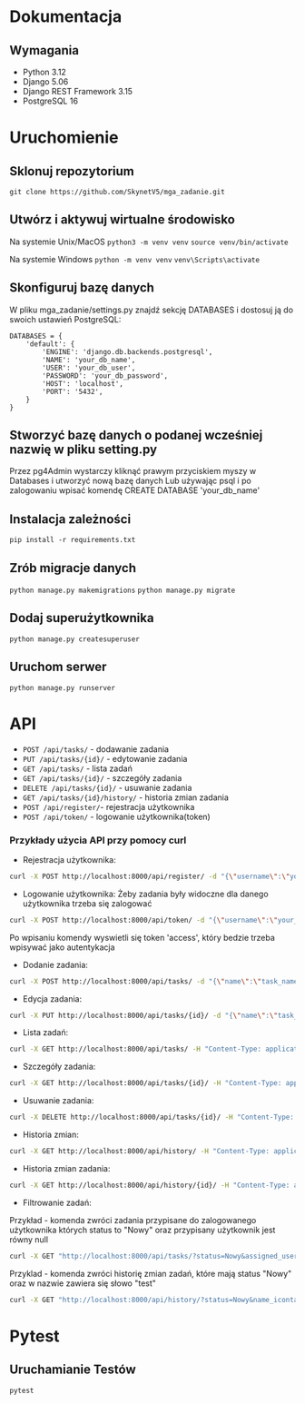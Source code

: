 # Dokumentacja

## Wymagania

- Python 3.12 
- Django 5.06
- Django REST Framework 3.15
- PostgreSQL 16


# Uruchomienie

## Sklonuj repozytorium

```git clone https://github.com/SkynetV5/mga_zadanie.git```

## Utwórz i aktywuj wirtualne środowisko

Na systemie Unix/MacOS
```python3 -m venv venv```
```source venv/bin/activate```

Na systemie Windows
```python -m venv venv```
```venv\Scripts\activate```

## Skonfiguruj bazę danych

W pliku mga_zadanie/settings.py znajdź sekcję DATABASES i dostosuj ją do swoich ustawień PostgreSQL:

```
DATABASES = {
    'default': {
        'ENGINE': 'django.db.backends.postgresql',
        'NAME': 'your_db_name',
        'USER': 'your_db_user',
        'PASSWORD': 'your_db_password',
        'HOST': 'localhost',
        'PORT': '5432',
    }
}
```

## Stworzyć bazę danych o podanej wcześniej nazwię w pliku setting.py

Przez pg4Admin wystarczy kliknąć prawym przyciskiem myszy w Databases i utworzyć nową bazę danych
Lub używając psql i po zalogowaniu wpisać komendę CREATE DATABASE 'your_db_name'

## Instalacja zależności

```pip install -r requirements.txt```

## Zrób migracje danych

```python manage.py makemigrations```
```python manage.py migrate```


## Dodaj superużytkownika

```python manage.py createsuperuser```

## Uruchom serwer

```python manage.py runserver```


# API

- `POST /api/tasks/` - dodawanie zadania
- `PUT /api/tasks/{id}/` - edytowanie zadania
- `GET /api/tasks/` - lista zadań
- `GET /api/tasks/{id}/` - szczegóły zadania
- `DELETE /api/tasks/{id}/` - usuwanie zadania
- `GET /api/tasks/{id}/history/` - historia zmian zadania
- `POST /api/register/`- rejestracja użytkownika
- `POST /api/token/` - logowanie użytkownika(token)


### Przykłady użycia API przy pomocy curl

- Rejestracja użytkownika:

```bash
curl -X POST http://localhost:8000/api/register/ -d "{\"username\":\"your_username\",\"password\":\"your_password\",\"email\":\"your_email\"}" -H "Content-Type: application/json"
```

- Logowanie użytkownika:
Żeby zadania były widoczne dla danego użytkownika trzeba się zalogować

```bash
curl -X POST http://localhost:8000/api/token/ -d "{\"username\":\"your_username\",\"password\":\"your_password\"}" -H "Content-Type: application/json"
```
Po wpisaniu komendy wyswietli się token 'access', który bedzie trzeba wpisywać jako autentykacja

- Dodanie zadania:
```bash
curl -X POST http://localhost:8000/api/tasks/ -d "{\"name\":\"task_name\",\"description\":\"task_description\", \"status\": \"{Nowy,W toku lub Rozwiązany}\", \"assigned_user\": <number user> }" -H "Content-Type: application/json" -H "Authorization: Bearer your_access_token"
```

- Edycja zadania:
```bash
curl -X PUT http://localhost:8000/api/tasks/{id}/ -d "{\"name\":\"task_name\",\"description\":\"task_description\", \"status\": \"{Nowy,W toku lub Rozwiązany}\", \"assigned_user\": <number user> }" -H "Content-Type: application/json" -H "Authorization: Bearer your_access_token"
```
- Lista zadań:
```bash
curl -X GET http://localhost:8000/api/tasks/ -H "Content-Type: application/json" -H "Authorization: Bearer your_access_token"
```
- Szczegóły zadania:
```bash
curl -X GET http://localhost:8000/api/tasks/{id}/ -H "Content-Type: application/json" -H "Authorization: Bearer your_access_token"
```
- Usuwanie zadania:
```bash
curl -X DELETE http://localhost:8000/api/tasks/{id}/ -H "Content-Type: application/json" -H "Authorization: Bearer your_access_token"
```
- Historia zmian:
```bash
curl -X GET http://localhost:8000/api/history/ -H "Content-Type: application/json" -H "Authorization: Bearer your_access_token"
```
- Historia zmian zadania:
```bash
curl -X GET http://localhost:8000/api/history/{id}/ -H "Content-Type: application/json" -H "Authorization: Bearer your_access_token"
```
- Filtrowanie zadań:

Przykład - komenda zwróci zadania przypisane do zalogowanego użytkownika których status to "Nowy" oraz przypisany użytkownik jest równy null
```bash
curl -X GET "http://localhost:8000/api/tasks/?status=Nowy&assigned_user__isnull=true" -H "Content-Type: application/json" -H "Authorization: Bearer your_access_token"
```
Przyklad - komenda zwróci historię zmian zadań, które mają status "Nowy" oraz w nazwie zawiera się słowo "test"
```bash
curl -X GET "http://localhost:8000/api/history/?status=Nowy&name_icontains=test" -H "Content-Type: application/json" -H "Authorization: Bearer your_access_token"
```

# Pytest

## Uruchamianie Testów

```pytest```